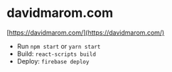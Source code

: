 # davidmarom.com

[https://davidmarom.com/](https://davidmarom.com/)

- Run `npm start` or `yarn start`
- Build: `react-scripts build`
- Deploy: `firebase deploy`